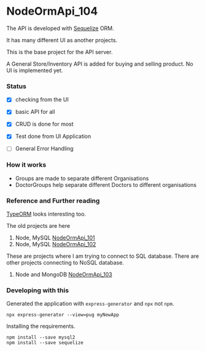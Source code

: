 NodeOrmApi_104
======================

The API is developed with [Sequelize][1s] ORM. 

It has many different UI as another projects.
 
This is the base project for the API server.

A General Store/Inventory API is added for buying and selling product. 
No UI is implemented yet.


### Status

 - [x] checking from the UI
 - [x] basic API for all
 - [x] CRUD is done for most
 - [x] Test done from UI Application
 - [ ] General Error Handling


### How it works

 - Groups are made to separate different Organisations
 - DoctorGroups help separate different Doctors to different organisations


### Reference and Further reading

[TypeORM][2s] looks interesting too.
 
 The old projects are here
 
 1. Node, MySQL [NodeOrmApi_101][1] 
 2. Node, MySQL [NodeOrmApi_102][2]

These are projects where I am trying to connect to SQL database. There are other projects connecting to NoSQL database.
 
 1. Node and MongoDB [NodeOrmApi_103][3]


### Developing with this

Generated the application with `express-generator` and `npx` not `npm`.

```
npx express-generator --view=pug myNewApp
```

Installing the requirements.

```
npm install --save mysql2
npm install --save sequelize
```


























[1]: https://github.com/saumya/NodeOrmApi_101
[2]: https://github.com/saumya/NodeOrmApi_102
[3]: https://github.com/saumya/NodeOrmApi_103

[1s]: https://sequelize.org/
[2s]: https://typeorm.io/




